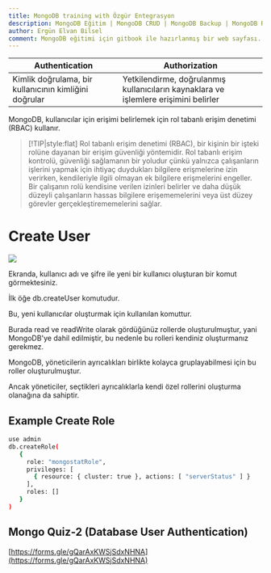 ```yaml
---
title: MongoDB training with Özgür Entegrasyon
description: MongoDB Eğitim | MongoDB CRUD | MongoDB Backup | MongoDB Restore | MongoDB Replica Set | Özgür Entegrasyon | www.ozgurentegrasyon.com
author: Ergün Elvan Bilsel
comment: MongoDB eğitimi için gitbook ile hazırlanmış bir web sayfası. A gitbook web page for MongoDB Training.
---
```

|  Authentication | Authorization |
| --------------- | ------------- |
| Kimlik doğrulama, bir kullanıcının kimliğini doğrular | Yetkilendirme, doğrulanmış kullanıcıların kaynaklara ve işlemlere erişimini belirler |

MongoDB, kullanıcılar için erişimi belirlemek için rol tabanlı erişim denetimi (RBAC) kullanır.

> [!TIP|style:flat]
> Rol tabanlı erişim denetimi (RBAC), bir kişinin bir işteki rolüne dayanan bir erişim güvenliği yöntemidir. Rol tabanlı erişim kontrolü, güvenliği sağlamanın bir yoludur çünkü yalnızca çalışanların işlerini yapmak için ihtiyaç duydukları bilgilere erişmelerine izin verirken, kendileriyle ilgili olmayan ek bilgilere erişmelerini engeller. Bir çalışanın rolü kendisine verilen izinleri belirler ve daha düşük düzeyli çalışanların hassas bilgilere erişememelerini veya üst düzey görevler gerçekleştirememelerini sağlar.


# Create User

![](gitbook/images/assets/auth.png)

Ekranda, kullanıcı adı ve şifre ile yeni bir kullanıcı oluşturan bir komut görmektesiniz.

İlk öğe db.createUser komutudur.

Bu, yeni kullanıcılar oluşturmak için kullanılan komuttur.

Burada read ve readWrite olarak gördüğünüz  rollerde oluşturulmuştur, yani MongoDB'ye dahil edilmiştir, bu nedenle bu rolleri kendiniz oluşturmanız gerekmez.

MongoDB, yöneticilerin ayrıcalıkları birlikte kolayca gruplayabilmesi için bu roller oluşturulmuştur.

Ancak yöneticiler, seçtikleri ayrıcalıklarla kendi özel rollerini oluşturma olanağına da sahiptir.


## Example Create Role

```sh
use admin
db.createRole(
   {
     role: "mongostatRole", 
     privileges: [
       { resource: { cluster: true }, actions: [ "serverStatus" ] }
     ],
     roles: []
   }
)

```

## Mongo Quiz-2 (Database User Authentication)
[https://forms.gle/gQarAxKWSjSdxNHNA](https://forms.gle/gQarAxKWSjSdxNHNA)